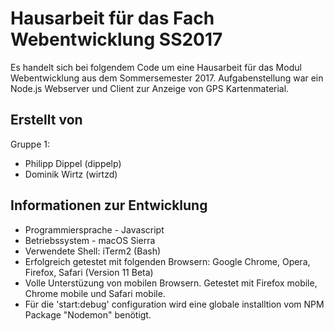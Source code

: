 # Hausarbeit für das Fach Webentwicklung SS2017

Es handelt sich bei folgendem Code um eine Hausarbeit für das Modul Webentwicklung aus dem Sommersemester 2017.
Aufgabenstellung war ein Node.js Webserver und Client zur Anzeige von GPS Kartenmaterial.

## Erstellt von
Gruppe 1:
* Philipp Dippel (dippelp)
* Dominik Wirtz (wirtzd)

## Informationen zur Entwicklung
* Programmiersprache - Javascript
* Betriebssystem - macOS Sierra
* Verwendete Shell: iTerm2 (Bash)
* Erfolgreich getestet mit folgenden Browsern: Google Chrome, Opera, Firefox, Safari (Version 11 Beta)
* Volle Unterstüzung von mobilen Browsern. Getestet mit Firefox mobile, Chrome mobile und Safari mobile.
* Für die 'start:debug' configuration wird eine globale installtion vom NPM Package "Nodemon" benötigt.
